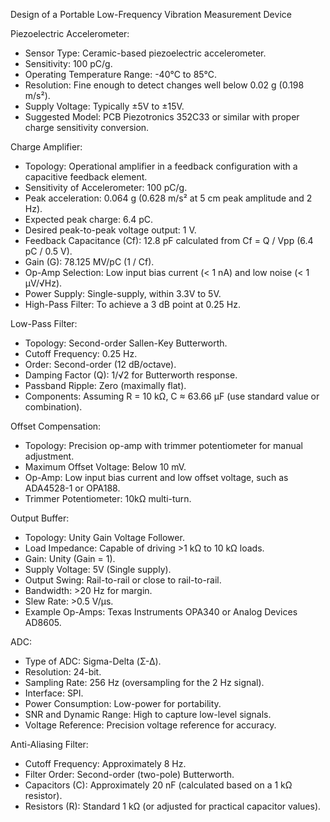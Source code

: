 Design of a Portable Low-Frequency Vibration Measurement Device

Piezoelectric Accelerometer:
- Sensor Type: Ceramic-based piezoelectric accelerometer.
- Sensitivity: 100 pC/g.
- Operating Temperature Range: -40°C to 85°C.
- Resolution: Fine enough to detect changes well below 0.02 g (0.198 m/s²).
- Supply Voltage: Typically ±5V to ±15V.
- Suggested Model: PCB Piezotronics 352C33 or similar with proper charge sensitivity conversion.

Charge Amplifier:
- Topology: Operational amplifier in a feedback configuration with a capacitive feedback element.
- Sensitivity of Accelerometer: 100 pC/g.
- Peak acceleration: 0.064 g (0.628 m/s² at 5 cm peak amplitude and 2 Hz).
- Expected peak charge: 6.4 pC.
- Desired peak-to-peak voltage output: 1 V.
- Feedback Capacitance (Cf): 12.8 pF calculated from Cf = Q / Vpp (6.4 pC / 0.5 V).
- Gain (G): 78.125 MV/pC (1 / Cf).
- Op-Amp Selection: Low input bias current (< 1 nA) and low noise (< 1 µV/√Hz).
- Power Supply: Single-supply, within 3.3V to 5V.
- High-Pass Filter: To achieve a 3 dB point at 0.25 Hz.

Low-Pass Filter:
- Topology: Second-order Sallen-Key Butterworth.
- Cutoff Frequency: 0.25 Hz.
- Order: Second-order (12 dB/octave).
- Damping Factor (Q): 1/√2 for Butterworth response.
- Passband Ripple: Zero (maximally flat).
- Components: Assuming R = 10 kΩ, C ≈ 63.66 µF (use standard value or combination).

Offset Compensation:
- Topology: Precision op-amp with trimmer potentiometer for manual adjustment.
- Maximum Offset Voltage: Below 10 mV.
- Op-Amp: Low input bias current and low offset voltage, such as ADA4528-1 or OPA188.
- Trimmer Potentiometer: 10kΩ multi-turn.

Output Buffer:
- Topology: Unity Gain Voltage Follower.
- Load Impedance: Capable of driving >1 kΩ to 10 kΩ loads.
- Gain: Unity (Gain = 1).
- Supply Voltage: 5V (Single supply).
- Output Swing: Rail-to-rail or close to rail-to-rail.
- Bandwidth: >20 Hz for margin.
- Slew Rate: >0.5 V/µs.
- Example Op-Amps: Texas Instruments OPA340 or Analog Devices AD8605.

ADC:
- Type of ADC: Sigma-Delta (Σ-Δ).
- Resolution: 24-bit.
- Sampling Rate: 256 Hz (oversampling for the 2 Hz signal).
- Interface: SPI.
- Power Consumption: Low-power for portability.
- SNR and Dynamic Range: High to capture low-level signals.
- Voltage Reference: Precision voltage reference for accuracy.

Anti-Aliasing Filter:
- Cutoff Frequency: Approximately 8 Hz.
- Filter Order: Second-order (two-pole) Butterworth.
- Capacitors (C): Approximately 20 nF (calculated based on a 1 kΩ resistor).
- Resistors (R): Standard 1 kΩ (or adjusted for practical capacitor values).
